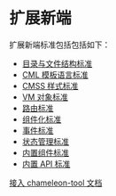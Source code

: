 # 扩展新端

扩展新端标准包括包括如下：

- [目录与文件结构标准](./project.md)
- [CML 模板语言标准](./template.md)
- [CMSS 样式标准](./cmss.md)
- [VM 对象标准](./vm.md)
- [路由标准](./router.md)
- [组件化标准](./component.md)
- [事件标准](./event.md)
- [状态管理标准](./store.md)
- [内置组件标准](./ui-builtin.md)
- [内置 API 标准](./api.md)

<a href="./cml_plugin.md">接入 chameleon-tool 文档</a>

<!-- 开发者需要将MVVM标准代码转换为目标平台代码，提供如下工具库提高转换效率： -->
<!--
- [mvvm-template-parser](./package/template.md) 用于将CML模板预处理并转换成AST
- [mvvm-style-parser]() 用于CMSS样式预处理并转换成AST
- [mvvm-script-parser]() 用于JS文件预处理并转换为AST
- [mvvm-interface-parser]() 用于interface文件预处理
- [mvvm-pack]() 提供标准的项目编译流程 -->
